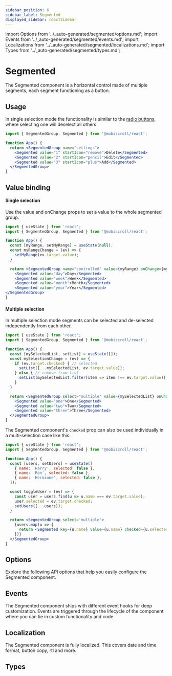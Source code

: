 ```yaml
---
sidebar_position: 6
sidebar_label: Segmented
displayed_sidebar: reactSidebar
---
```


import Options from '../\_auto-generated/segmented/options.md';
import Events from '../\_auto-generated/segmented/events.md';
import Localizations from '../\_auto-generated/segmented/localizations.md';
import Types from '../\_auto-generated/segmented/types.md';

# Segmented

The Segmented component is a horizontal control made of multiple segments, each segment functioning as a button.

## Usage

In single selection mode the functionality is similar to the [radio buttons](./radio), where selecting one will deselect all others.

```jsx
import { SegmentedGroup, Segmented } from '@mobiscroll/react';

function App() {
  return <SegmentedGroup name="settings">
    <Segmented value="1" startIcon="remove">Delete</Segmented>
    <Segmented value="2" startIcon="pencil">Edit</Segmented>
    <Segmented value="3" startIcon="plus">Add</Segmented>
  </SegmentedGroup>
}
```

## Value binding

#### Single selection

Use the value and onChange props to set a value to the whole segmented group.

```jsx
import { useState } from 'react';
import { SegmentedGroup, Segmented } from '@mobiscroll/react';

function App() {
  const [myRange, setMyRange] = useState(null);
  const myRangeChange = (ev) => {
    setMyRange(ev.target.value);
  }

  return <SegmentedGroup name="controlled" value={myRange} onChange={myRangeChange}>
    <Segmented value="day">Day</Segmented>
    <Segmented value="week">Week</Segmented>
    <Segmented value="month">Month</Segmented>
    <Segmented value="year">Year</Segmented>
</SegmentedGroup>
}
```

#### Multiple selection

In multiple selection mode segments can be selected and de-selected independently from each other.

```jsx
import { useState } from 'react';
import { SegmentedGroup, Segmented } from '@mobiscroll/react';

function App() {
  const [mySelectedList, setList] = useState([]);
  const mySelectionChange = (ev) => {
    if (ev.target.checked) { // selected
      setList([...mySelectedList, ev.target.value]);
    } else { // remove from list
      setList(mySelectedList.filter(item => item !== ev.target.value));
    }
  }

  return <SegmentedGroup select="multiple" value={mySelectedList} onChange={mySelectionChange}>
    <Segmented value="one">One</Segmented>
    <Segmented value="two">Two</Segmented>
    <Segmented value="three">Three</Segmented>
  </SegmentedGroup>
}
```

The Segmented component's `checked` prop can also be used individually in a multi-selection case like this:

```jsx
import { useState } from 'react';
import { SegmentedGroup, Segmented } from '@mobiscroll/react';

function App() {
  const [users, setUsers] = useState([
    { name: 'Harry', selected: false },
    { name: 'Ron', selected: false },
    { name: 'Hermione', selected: false },
  ]);

  const toggleUser = (ev) => {
    const user = users.find(u => u.name === ev.target.value);
    user.selected = ev.target.checked;
    setUsers([...users]);
  }

  return <SegmentedGroup select='multiple'>
    {users.map(u => {
      return <Segmented key={u.name} value={u.name} checked={u.selected} onChange={toggleUser}>{u.name}</Segmented>
    })}
  </SegmentedGroup>
}
```

<div className="option-list">

## Options
Explore the following API options that help you easily configure the Segmented component.

<Options />

## Events
The Segmented component ships with different event hooks for deep customization. Events are triggered through the lifecycle of the component where you can tie in custom functionality and code.

<Events />

## Localization
The Segmented component is fully localized. This covers date and time format, button copy, rtl and more.

<Localizations />

## Types

<Types />

</div>
